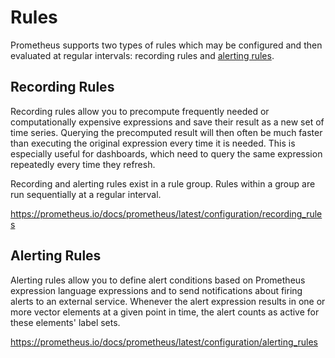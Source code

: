 # Rules

Prometheus supports two types of rules which may be configured and then evaluated at regular intervals: recording rules and [alerting rules](https://prometheus.io/docs/prometheus/latest/configuration/alerting_rules/).

## Recording Rules

Recording rules allow you to precompute frequently needed or computationally expensive expressions and save their result as a new set of time series. Querying the precomputed result will then often be much faster than executing the original expression every time it is needed. This is especially useful for dashboards, which need to query the same expression repeatedly every time they refresh.

Recording and alerting rules exist in a rule group. Rules within a group are run sequentially at a regular interval.

https://prometheus.io/docs/prometheus/latest/configuration/recording_rules

## Alerting Rules

Alerting rules allow you to define alert conditions based on Prometheus expression language expressions and to send notifications about firing alerts to an external service. Whenever the alert expression results in one or more vector elements at a given point in time, the alert counts as active for these elements' label sets.

https://prometheus.io/docs/prometheus/latest/configuration/alerting_rules
